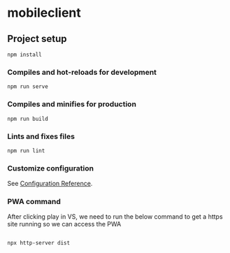 # mobileclient

## Project setup
```
npm install
```

### Compiles and hot-reloads for development
```
npm run serve
```

### Compiles and minifies for production
```
npm run build
```

### Lints and fixes files
```
npm run lint
```

### Customize configuration
See [Configuration Reference](https://cli.vuejs.org/config/).


### PWA command
After clicking play in VS, we need to run the below command to get a https site running so we can access the PWA
```

npx http-server dist
```
